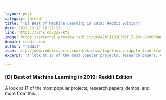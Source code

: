 ```yaml
---

layout: post
category: threads
title: "[D] Best of Machine Learning in 2019: Reddit Edition"
date: 2019-12-17 16:27:21
link: https://vrhk.co/2sxFkYi
image: https://external-preview.redd.it/gXXA2blj132C7bOT_Z-63r-7vmBKNa6ccpS-UHJlnqo.jpg?width=1200&height=628.272251309&auto=webp&s=5d8ddb7d69298b327b5d1744530fd7c46b309eaf
domain: reddit.com
author: "reddit"
icon: http://www.redditstatic.com/desktop2x/img/favicon/apple-icon-57x57.png
excerpt: "A look at 17 of the most popular projects, research papers, demos, and more from this..."

---
```


### [D] Best of Machine Learning in 2019: Reddit Edition

A look at 17 of the most popular projects, research papers, demos, and more from this...